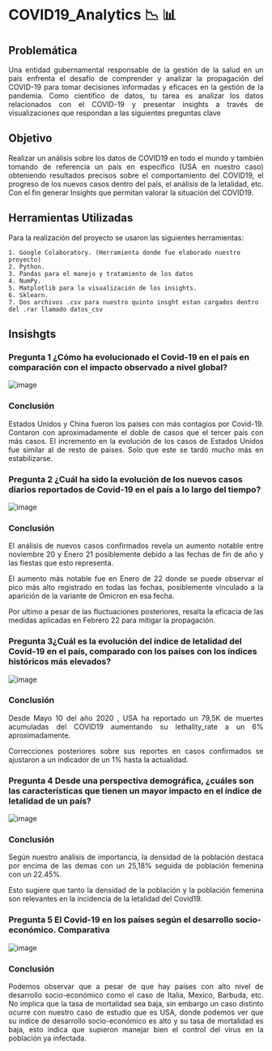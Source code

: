 # **COVID19_Analytics** :chart_with_downwards_trend: :bar_chart:

## **Problemática** 

<p align="justify">  Una entidad gubernamental responsable de la gestión de la salud en un país enfrenta el desafío de comprender y analizar la propagación del COVID-19 para tomar decisiones informadas y eficaces en la gestión de la pandemia. Como científico de datos, tu tarea es analizar los datos relacionados con el COVID-19 y presentar insights a través de visualizaciones que respondan a las siguientes preguntas clave </p>

## **Objetivo**

<p align="justify">   Realizar un análisis sobre los datos de COVID19 en todo el mundo y también tomando de referencia un país en específico (USA en nuestro caso) obteniendo resultados precisos sobre el comportamiento del COVID19, el progreso de los nuevos casos dentro del país, el análisis de la letalidad, etc. Con el fin generar Insights que permitan valorar la situación del COVID19.</p>

## **Herramientas Utilizadas**

Para la realización del proyecto se usaron las siguientes herramientas:

    1. Google Colaboratory. (Herramienta donde fue elaborado nuestro proyecto)
    2. Python.
    3. Pandas para el manejo y tratamiento de los datos
    4. NumPy.
    5. Matplotlib para la visualización de los insights.
    6. Sklearn.
    7. Dos archivos .csv para nuestro quinto insght estan cargados dentro del .rar llamado datos_csv

## **Insishgts** 

### **Pregunta 1 ¿Cómo ha evolucionado el Covid-19 en el país en comparación con el impacto observado a nivel global?**

![image](https://github.com/Marioarellano21/COVID19_Analytics/assets/146877817/1d3b0dc2-fade-4624-bf9e-3a3c9550b8d5)

### **Conclusión**

<p align="justify"> Estados Unidos y China fueron los países con más contagios por Covid-19. Contaron con aproximadamente el doble de casos que el tercer país con más casos. El incremento en la evolución de los casos de Estados Unidos fue similar al de resto de paises. Solo que este se tardó mucho más en estabilizarse. </p>

### **Pregunta 2 ¿Cuál ha sido la evolución de los nuevos casos diarios reportados de Covid-19 en el país a lo largo del tiempo?**

![image](https://github.com/Marioarellano21/COVID19_Analytics/assets/146877817/be72e85d-2763-4112-ab46-5219befe4936)

### **Conclusión**

<p align="justify"> El análisis de nuevos casos confirmados revela un aumento notable entre noviembre 20 y Enero 21 posiblemente debido a las fechas de fin de año y las fiestas que esto representa.</p>

<p align="justify"> El aumento más notable fue en Enero de 22 donde se puede observar el pico más alto registrado en todas las fechas, posiblemente vinculado a la aparición de la variante de Ómicron en esa fecha.</p>

<p align="justify"> Por ultimo a pesar de las fluctuaciones posteriores, resalta la eficacia de las medidas aplicadas en Febrero 22 para mitigar la propagación.</p>

### **Pregunta 3¿Cuál es la evolución del índice de letalidad del Covid-19 en el país, comparado con los países con los índices históricos más elevados?**

![image](https://github.com/Marioarellano21/COVID19_Analytics/assets/146877817/80ecfa03-bd5c-4015-b86f-e967d6c981ca)

### **Conclusión**

<p align="justify">Desde Mayo 10 del año 2020 , USA ha reportado un 79,5K de muertes acumuladas del COVID19 aumentando su lethality_rate a un 6% aproximadamente.</p>

<p align="justify"> Correcciones posteriores sobre sus reportes en casos confirmados se ajustaron a un indicador de un 1% hasta la actualidad.</p>

### **Pregunta 4 Desde una perspectiva demográfica, ¿cuáles son las características que tienen un mayor impacto en el índice de letalidad de un país?**
![image](https://github.com/Marioarellano21/COVID19_Analytics/assets/146877817/bb076fb0-92d9-4256-b295-6419147840e6)

### **Conclusión**

<p align="justify">Según nuestro análisis de importancia, la densidad de la población destaca por encima de las demas con un 25,18% seguida de población femenina con un 22.45%.</p>

<p align="justify">Esto sugiere que tanto la densidad de la población y la población femenina son relevantes en la incidencia de la letalidad del Covid19.</p>

### **Pregunta 5 El Covid-19 en los países según el desarrollo socio-económico. Comparativa**
![image](https://github.com/Marioarellano21/COVID19_Analytics/assets/146877817/efd1b762-c8fd-4fe2-9161-837c643c8571)


### **Conclusión**

<p align="justify">Podemos observar que a pesar de que hay países con alto nivel de desarrollo socio-económico como el caso de Italia, Mexico, Barbuda, etc. No implica que la tasa de mortalidad sea baja, sin embargo un caso distinto ocurre con nuestro  caso de estudio que es USA, donde podemos ver que su indice de desarrollo socio-económico es alto y su tasa de mortalidad  es baja, esto indica que supieron manejar bien el control del virus en la población ya infectada.</p>



